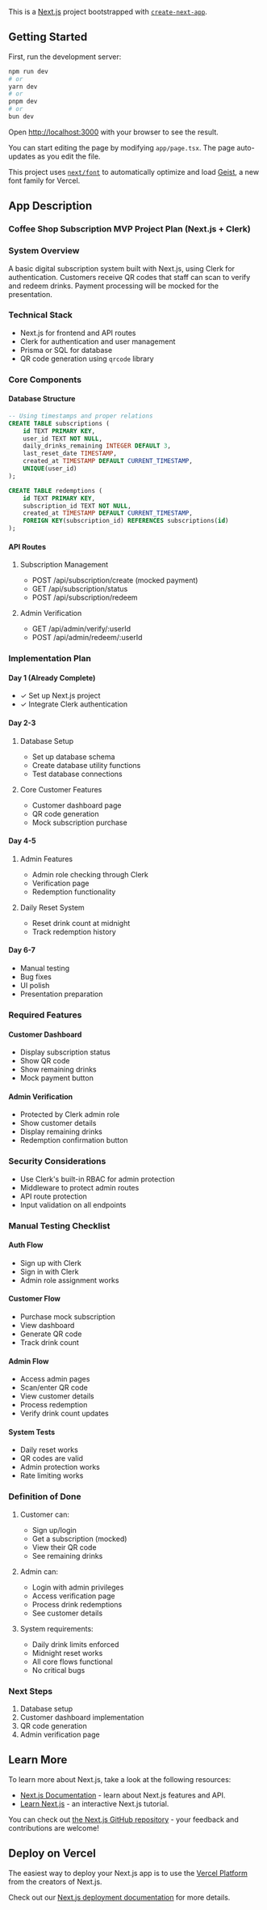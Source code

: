 This is a [Next.js](https://nextjs.org) project bootstrapped with
[`create-next-app`](https://nextjs.org/docs/app/api-reference/cli/create-next-app).

## Getting Started

First, run the development server:

```bash
npm run dev
# or
yarn dev
# or
pnpm dev
# or
bun dev
```

Open [http://localhost:3000](http://localhost:3000) with your browser to see the
result.

You can start editing the page by modifying `app/page.tsx`. The page
auto-updates as you edit the file.

This project uses
[`next/font`](https://nextjs.org/docs/app/building-your-application/optimizing/fonts)
to automatically optimize and load [Geist](https://vercel.com/font), a new font
family for Vercel.

## App Description

### Coffee Shop Subscription MVP Project Plan (Next.js + Clerk)

### System Overview

A basic digital subscription system built with Next.js, using Clerk for
authentication. Customers receive QR codes that staff can scan to verify and
redeem drinks. Payment processing will be mocked for the presentation.

### Technical Stack

- Next.js for frontend and API routes
- Clerk for authentication and user management
- Prisma or SQL for database
- QR code generation using `qrcode` library

### Core Components

#### Database Structure

```sql
-- Using timestamps and proper relations
CREATE TABLE subscriptions (
    id TEXT PRIMARY KEY,
    user_id TEXT NOT NULL,
    daily_drinks_remaining INTEGER DEFAULT 3,
    last_reset_date TIMESTAMP,
    created_at TIMESTAMP DEFAULT CURRENT_TIMESTAMP,
    UNIQUE(user_id)
);

CREATE TABLE redemptions (
    id TEXT PRIMARY KEY,
    subscription_id TEXT NOT NULL,
    created_at TIMESTAMP DEFAULT CURRENT_TIMESTAMP,
    FOREIGN KEY(subscription_id) REFERENCES subscriptions(id)
);
```

#### API Routes

1. Subscription Management

   - POST /api/subscription/create (mocked payment)
   - GET /api/subscription/status
   - POST /api/subscription/redeem

2. Admin Verification
   - GET /api/admin/verify/:userId
   - POST /api/admin/redeem/:userId

### Implementation Plan

#### Day 1 (Already Complete)

- ✓ Set up Next.js project
- ✓ Integrate Clerk authentication

#### Day 2-3

1. Database Setup

   - Set up database schema
   - Create database utility functions
   - Test database connections

2. Core Customer Features
   - Customer dashboard page
   - QR code generation
   - Mock subscription purchase

#### Day 4-5

1. Admin Features

   - Admin role checking through Clerk
   - Verification page
   - Redemption functionality

2. Daily Reset System
   - Reset drink count at midnight
   - Track redemption history

#### Day 6-7

- Manual testing
- Bug fixes
- UI polish
- Presentation preparation

### Required Features

#### Customer Dashboard

- Display subscription status
- Show QR code
- Show remaining drinks
- Mock payment button

#### Admin Verification

- Protected by Clerk admin role
- Show customer details
- Display remaining drinks
- Redemption confirmation button

### Security Considerations

- Use Clerk's built-in RBAC for admin protection
- Middleware to protect admin routes
- API route protection
- Input validation on all endpoints

### Manual Testing Checklist

#### Auth Flow

- Sign up with Clerk
- Sign in with Clerk
- Admin role assignment works

#### Customer Flow

- Purchase mock subscription
- View dashboard
- Generate QR code
- Track drink count

#### Admin Flow

- Access admin pages
- Scan/enter QR code
- View customer details
- Process redemption
- Verify drink count updates

#### System Tests

- Daily reset works
- QR codes are valid
- Admin protection works
- Rate limiting works

### Definition of Done

1. Customer can:

   - Sign up/login
   - Get a subscription (mocked)
   - View their QR code
   - See remaining drinks

2. Admin can:

   - Login with admin privileges
   - Access verification page
   - Process drink redemptions
   - See customer details

3. System requirements:
   - Daily drink limits enforced
   - Midnight reset works
   - All core flows functional
   - No critical bugs

### Next Steps

1. Database setup
2. Customer dashboard implementation
3. QR code generation
4. Admin verification page

## Learn More

To learn more about Next.js, take a look at the following resources:

- [Next.js Documentation](https://nextjs.org/docs) - learn about Next.js
  features and API.
- [Learn Next.js](https://nextjs.org/learn) - an interactive Next.js tutorial.

You can check out
[the Next.js GitHub repository](https://github.com/vercel/next.js) - your
feedback and contributions are welcome!

## Deploy on Vercel

The easiest way to deploy your Next.js app is to use the
[Vercel Platform](https://vercel.com/new?utm_medium=default-template&filter=next.js&utm_source=create-next-app&utm_campaign=create-next-app-readme)
from the creators of Next.js.

Check out our
[Next.js deployment documentation](https://nextjs.org/docs/app/building-your-application/deploying)
for more details.
